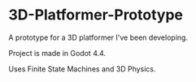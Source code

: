 # 3D-Platformer-Prototype
A prototype for a 3D platformer I've been developing.

Project is made in Godot 4.4.

Uses Finite State Machines and 3D Physics.
